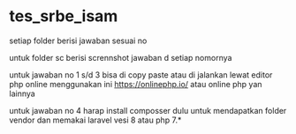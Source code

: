 # tes_srbe_isam

setiap folder berisi jawaban sesuai no

untuk folder sc berisi scrennshot jawaban d setiap nomornya

untuk jawaban no 1 s/d 3 bisa di copy paste atau di jalankan lewat editor php online menggunakan ini https://onlinephp.io/ atau online php yan lainnya

untuk jawaban no 4 harap install composser dulu untuk mendapatkan folder vendor dan memakai laravel vesi 8 atau php 7.*